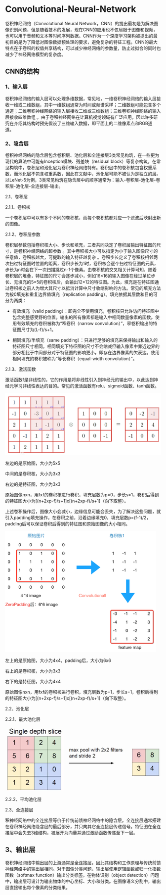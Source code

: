 # Convolutional-Neural-Network

卷积神经网络（Convolutional Neural Network，CNN）的提出最初是为解决图像识别问题，但是随着技术的发展，现在CNN的应用也不仅局限于图像和视频，也可以用于音频和文本等时间序列数据。CNN作为一个深度学习架构被提出的最初目的是为了降低对图像数据预处理的要求，避免复杂的特征工程。CNN的最大特点在于卷积的权值共享结构，可以减少神经网络的参数量，防止过拟合的同时也减少了神经网络模型的复杂度。

## CNN的结构

### 1、输入层

卷积神经网络的输入层可以处理多维数据，常见地，一维卷积神经网络的输入层接收一维或二维数组，其中一维数组通常为时间或频谱采样；二维数组可能包含多个通道；二维卷积神经网络的输入层接收二维或三维数组；三维卷积神经网络的输入层接收四维数组  。由于卷积神经网络在计算机视觉领域有广泛应用，因此许多研究在介绍其结构时预先假设了三维输入数据，即平面上的二维像素点和RGB通道。

### 2、隐含层

卷积神经网络的隐含层包含卷积层、池化层和全连接层3类常见构筑，在一些更为现代的算法中可能有Inception模块、残差块（residual block）等复杂构筑。在常见构筑中，卷积层和池化层为卷积神经网络特有。卷积层中的卷积核包含权重系数，而池化层不包含权重系数，因此在文献中，池化层可能不被认为是独立的层。以LeNet-5为例，3类常见构筑在隐含层中的顺序通常为：输入-卷积层-池化层-卷积层-池化层-全连接层-输出。

2.1、卷积层

2.1.1、卷积核

一个卷积层中可以有多个不同的卷积核，而每个卷积核都对应一个滤波后映射出新的图像。

2.1.2、卷积层参数

卷积层参数包括卷积核大小、步长和填充，三者共同决定了卷积层输出特征图的尺寸，是卷积神经网络的超参数 。其中卷积核大小可以指定为小于输入图像尺寸的任意值，卷积核越大，可提取的输入特征越复杂 。卷积步长定义了卷积核相邻两次扫过特征图时位置的距离，卷积步长为1时，卷积核会逐个扫过特征图的元素，步长为n时会在下一次扫描跳过n-1个像素。由卷积核的交叉相关计算可知，随着卷积层的堆叠，特征图的尺寸会逐步减小，例如16×16的输入图像在经过单位步长、无填充的5×5的卷积核后，会输出12×12的特征图。为此，填充是在特征图通过卷积核之前人为增大其尺寸以抵消计算中尺寸收缩影响的方法。常见的填充方法为按0填充和重复边界值填充（replication padding）。填充依据其层数和目的可分为两类：

- 有效填充（valid padding）：即完全不使用填充，卷积核只允许访问特征图中包含完整感受野的位置。输出的所有像素都是输入中相同数量像素的函数。使用有效填充的卷积被称为“窄卷积（narrow convolution）”，窄卷积输出的特征图尺寸为(L-f)/s+1。

- 相同填充/半填充（same padding）：只进行足够的填充来保持输出和输入的特征图尺寸相同。相同填充下特征图的尺寸不会缩减但输入像素中靠近边界的部分相比于中间部分对于特征图的影响更小，即存在边界像素的欠表达。使用相同填充的卷积被称为“等长卷积（equal-width convolution）”。

2.1.3、激活函数

激活函数f是非线性的，它的作用是将非线性引入到神经元的输出中，以此达到神经元学习非线性表达的目的。常见的激活函数有relu、sigmoid函数、tanh函数。

![1558420821](https://github.com/LeungFe/Convolutional-Neural-Network/blob/master/images/1558420821.jpg)

左边的是原始图，大小为5x5

中间的是卷积核，大小为3x3

右边的是特征图，大小为3x3

原始图像nxn，用fxf的卷积核进行卷积，填充层数为p=0，步长s=1，卷积后得到的特征图大小为[(n+2xp-f)/s+1]x[(n+2xp-f)/s+1]（向下取整）。

上述卷积操作后，图像大小会减小，边缘信息可能会丢失，为了解决这些问题，就引入padding填充操作，在卷积之前，沿着边缘填充0，填充层数p=(f-1)/2，padding后可以保证卷积后得到的特征图和原始图像的大小相同。

![1558420861(1)](https://github.com/LeungFe/Convolutional-Neural-Network/blob/master/images/1558420861(1).jpg)

左上的是原始图，大小为4x4，padding后，大小为6x6

右上的是卷积核，大小为3x3

右下的是特征图，大小为4x4

原始图像nxn，用fxf的卷积核进行卷积，填充层数为p=1，步长s=1，卷积后得到的特征图大小为[(n+2xp-f)/s+1]x[(n+2xp-f)/s+1]（向下取整）。

2.2、池化层

2.2.1、最大池化层

![1558420886(1)](https://github.com/LeungFe/Convolutional-Neural-Network/blob/master/images/1558420886(1).jpg)

2.2.2、平均池化层

2.3、全连接层

积神经网络中的全连接层等价于传统前馈神经网络中的隐含层。全连接层通常搭建在卷积神经网络隐含层的最后部分，并只向其它全连接层传递信号。特征图在全连接层中会失去3维结构，被展开为向量并通过激励函数传递至下一层。

## 3、输出层

卷积神经网络中输出层的上游通常是全连接层，因此其结构和工作原理与传统前馈神经网络中的输出层相同。对于图像分类问题，输出层使用逻辑函数或归一化指数函数（softmax function）输出分类标签。在物体识别（object detection）问题中，输出层可设计为输出物体的中心坐标、大小和分类。在图像语义分割中，输出层直接输出每个像素的分类结果。

